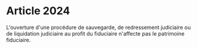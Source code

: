 # Article 2024

L'ouverture d'une procédure de sauvegarde, de redressement judiciaire ou de liquidation judiciaire au profit du fiduciaire n'affecte pas le patrimoine fiduciaire.

